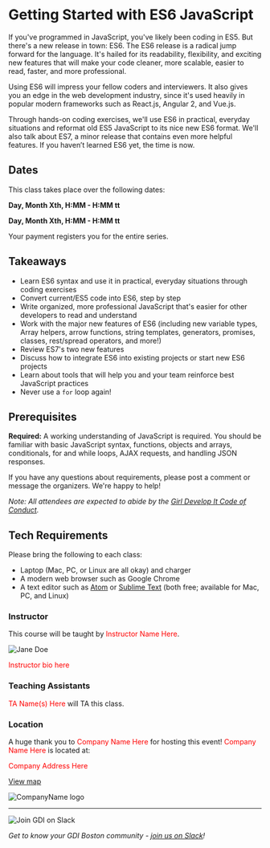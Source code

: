 # Getting Started with ES6 JavaScript

If you've programmed in JavaScript, you've likely been coding in ES5. But there's a new release in town: ES6. The ES6 release is a radical jump forward for the language. It's hailed for its readability, flexibility, and exciting new features that will make your code cleaner, more scalable, easier to read, faster, and more professional.

Using ES6 will impress your fellow coders and interviewers. It also gives you an edge in the web development industry, since it's used heavily in popular modern frameworks such as React.js, Angular 2, and Vue.js.

Through hands-on coding exercises, we'll use ES6 in practical, everyday situations and reformat old ES5 JavaScript to its nice new ES6 format. We'll also talk about ES7, a minor release that contains even more helpful features. If you haven’t learned ES6 yet, the time is now.

## Dates

This class takes place over the following dates:

**Day, Month Xth, H:MM - H:MM tt**

**Day, Month Xth, H:MM - H:MM tt**

Your payment registers you for the entire series.

## Takeaways

- Learn ES6 syntax and use it in practical, everyday situations through coding exercises
- Convert current/ES5 code into ES6, step by step
- Write organized, more professional JavaScript that's easier for other developers to read and understand
- Work with the major new features of ES6 (including new variable types, Array helpers, arrow functions, string templates, generators, promises, classes, rest/spread operators, and more!)
- Review ES7's two new features
- Discuss how to integrate ES6 into existing projects or start new ES6 projects
- Learn about tools that will help you and your team reinforce best JavaScript practices
- Never use a `for` loop again!

## Prerequisites

**Required:** A working understanding of JavaScript is required. You should be familiar with basic JavaScript syntax, functions, objects and arrays, conditionals, for and while loops, AJAX requests, and handling JSON responses.

 If you have any questions about requirements, please post a comment or message the organizers. We're happy to help!

_Note: All attendees are expected to abide by the [Girl Develop It Code of Conduct](http://www.girldevelopit.com/codeofconduct)._


## Tech Requirements

Please bring the following to each class:

- Laptop (Mac, PC, or Linux are all okay) and charger
- A modern web browser such as Google Chrome
- A text editor such as [Atom](http://atom.io) or [Sublime Text](http://www.sublimetext.com/2) (both free; available for Mac, PC, and Linux)

### Instructor

This course will be taught by <span style="color:red;">Instructor Name Here</span>.

<img src="http://placehold.it/300x300" alt="Jane Doe" />

<span style="color:red;">Instructor bio here</span>

### Teaching Assistants

<span style="color:red;">TA Name(s) Here</span> will TA this class.

### Location

A huge thank you to <span style="color:red;">Company Name Here</span> for hosting this event! <span style="color:red;">Company Name Here</span> is located at:

<span style="color:red;">Company Address Here</span>

[View map](#)

<img src="http://placehold.it/300x75" alt="CompanyName logo" />

---

<img src="https://a248.e.akamai.net/secure.meetupstatic.com/photos/event/8/6/3/c/600_452194364.jpeg" alt="Join GDI on Slack" />

_Get to know your GDI Boston community - [join us on Slack](https://gdiboston-slack.herokuapp.com/)!_